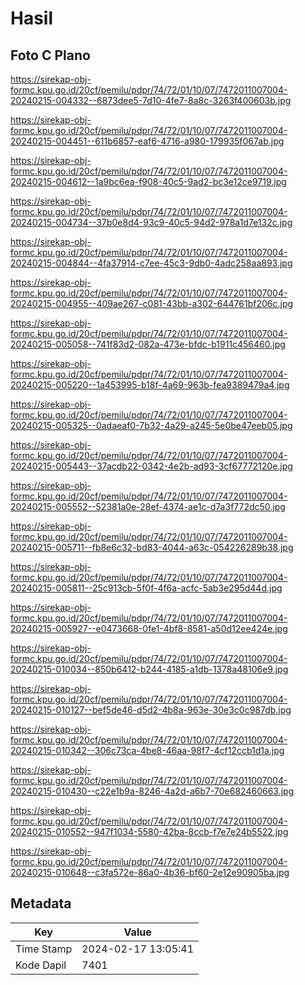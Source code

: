 # Hasil

## Foto C Plano

https://sirekap-obj-formc.kpu.go.id/20cf/pemilu/pdpr/74/72/01/10/07/7472011007004-20240215-004332--6873dee5-7d10-4fe7-8a8c-3263f400603b.jpg

https://sirekap-obj-formc.kpu.go.id/20cf/pemilu/pdpr/74/72/01/10/07/7472011007004-20240215-004451--611b6857-eaf6-4716-a980-179935f067ab.jpg

https://sirekap-obj-formc.kpu.go.id/20cf/pemilu/pdpr/74/72/01/10/07/7472011007004-20240215-004612--1a9bc6ea-f908-40c5-9ad2-bc3e12ce9719.jpg

https://sirekap-obj-formc.kpu.go.id/20cf/pemilu/pdpr/74/72/01/10/07/7472011007004-20240215-004734--37b0e8d4-93c9-40c5-94d2-978a1d7e132c.jpg

https://sirekap-obj-formc.kpu.go.id/20cf/pemilu/pdpr/74/72/01/10/07/7472011007004-20240215-004844--4fa37914-c7ee-45c3-9db0-4adc258aa893.jpg

https://sirekap-obj-formc.kpu.go.id/20cf/pemilu/pdpr/74/72/01/10/07/7472011007004-20240215-004955--409ae267-c081-43bb-a302-644761bf206c.jpg

https://sirekap-obj-formc.kpu.go.id/20cf/pemilu/pdpr/74/72/01/10/07/7472011007004-20240215-005058--741f83d2-082a-473e-bfdc-b1911c456460.jpg

https://sirekap-obj-formc.kpu.go.id/20cf/pemilu/pdpr/74/72/01/10/07/7472011007004-20240215-005220--1a453995-b18f-4a69-963b-fea9389479a4.jpg

https://sirekap-obj-formc.kpu.go.id/20cf/pemilu/pdpr/74/72/01/10/07/7472011007004-20240215-005325--0adaeaf0-7b32-4a29-a245-5e0be47eeb05.jpg

https://sirekap-obj-formc.kpu.go.id/20cf/pemilu/pdpr/74/72/01/10/07/7472011007004-20240215-005443--37acdb22-0342-4e2b-ad93-3cf67772120e.jpg

https://sirekap-obj-formc.kpu.go.id/20cf/pemilu/pdpr/74/72/01/10/07/7472011007004-20240215-005552--52381a0e-28ef-4374-ae1c-d7a3f772dc50.jpg

https://sirekap-obj-formc.kpu.go.id/20cf/pemilu/pdpr/74/72/01/10/07/7472011007004-20240215-005711--fb8e6c32-bd83-4044-a63c-054226289b38.jpg

https://sirekap-obj-formc.kpu.go.id/20cf/pemilu/pdpr/74/72/01/10/07/7472011007004-20240215-005811--25c913cb-5f0f-4f6a-acfc-5ab3e295d44d.jpg

https://sirekap-obj-formc.kpu.go.id/20cf/pemilu/pdpr/74/72/01/10/07/7472011007004-20240215-005927--e0473668-0fe1-4bf8-8581-a50d12ee424e.jpg

https://sirekap-obj-formc.kpu.go.id/20cf/pemilu/pdpr/74/72/01/10/07/7472011007004-20240215-010034--850b6412-b244-4185-a1db-1378a48106e9.jpg

https://sirekap-obj-formc.kpu.go.id/20cf/pemilu/pdpr/74/72/01/10/07/7472011007004-20240215-010127--bef5de46-d5d2-4b8a-963e-30e3c0c987db.jpg

https://sirekap-obj-formc.kpu.go.id/20cf/pemilu/pdpr/74/72/01/10/07/7472011007004-20240215-010342--306c73ca-4be8-46aa-98f7-4cf12ccb1d1a.jpg

https://sirekap-obj-formc.kpu.go.id/20cf/pemilu/pdpr/74/72/01/10/07/7472011007004-20240215-010430--c22e1b9a-8246-4a2d-a6b7-70e682460663.jpg

https://sirekap-obj-formc.kpu.go.id/20cf/pemilu/pdpr/74/72/01/10/07/7472011007004-20240215-010552--947f1034-5580-42ba-8ccb-f7e7e24b5522.jpg

https://sirekap-obj-formc.kpu.go.id/20cf/pemilu/pdpr/74/72/01/10/07/7472011007004-20240215-010648--c3fa572e-86a0-4b36-bf60-2e12e90905ba.jpg


## Metadata

| Key        | Value               |
| ---------- | ------------------- |
| Time Stamp | 2024-02-17 13:05:41 |
| Kode Dapil | 7401                |



